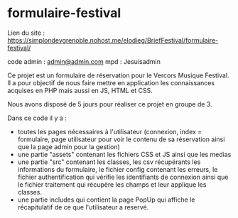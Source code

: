 # formulaire-festival

Lien du site : https://simplondevgrenoble.nohost.me/elodieg/BriefFestival/formulaire-festival/

code admin : admin@admin.com      mpd : Jesuisadmin 


Ce projet est un formulaire de réservation pour le Vercors Musique Festival. Il a pour objectif de nous faire mettre en application les connaissances acquises en PHP mais aussi en JS, HTML et CSS.


Nous avons disposé de 5 jours pour réaliser ce projet en groupe de 3.

Dans ce code il y a :
- toutes les pages nécessaires à l'utilisateur (connexion, index = formulaire, page utilisateur pour voir le contenu de sa réservation ainsi que la page admin pour la gestion)
- une partie "assets" contenant les fichiers CSS et JS ainsi que les medias
- une partie "src" contenant les classes, les csv récupérants les informations du formulaire, le fichier config contenant les erreurs, le fichier authentification qui vérifie les identifiants de connexion ainsi que le fichier traitement qui récupère les champs et leur applique les classes.
- une partie includes qui contient la page PopUp qui affiche le récapitulatif de ce que l'utilisateur a reservé.

